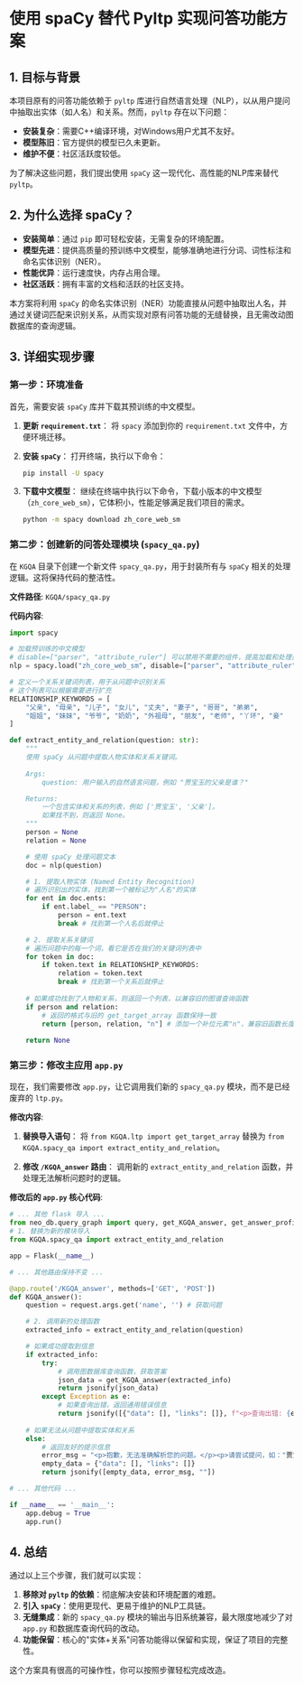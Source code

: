 # 使用 spaCy 替代 Pyltp 实现问答功能方案

## 1. 目标与背景

本项目原有的问答功能依赖于 `pyltp` 库进行自然语言处理（NLP），以从用户提问中抽取出实体（如人名）和关系。然而，`pyltp` 存在以下问题：
- **安装复杂**：需要C++编译环境，对Windows用户尤其不友好。
- **模型陈旧**：官方提供的模型已久未更新。
- **维护不便**：社区活跃度较低。

为了解决这些问题，我们提出使用 `spaCy` 这一现代化、高性能的NLP库来替代 `pyltp`。

## 2. 为什么选择 spaCy？

- **安装简单**：通过 `pip` 即可轻松安装，无需复杂的环境配置。
- **模型先进**：提供高质量的预训练中文模型，能够准确地进行分词、词性标注和命名实体识别（NER）。
- **性能优异**：运行速度快，内存占用合理。
- **社区活跃**：拥有丰富的文档和活跃的社区支持。

本方案将利用 `spaCy` 的命名实体识别（NER）功能直接从问题中抽取出人名，并通过关键词匹配来识别关系，从而实现对原有问答功能的无缝替换，且无需改动图数据库的查询逻辑。

## 3. 详细实现步骤

### 第一步：环境准备

首先，需要安装 `spaCy` 库并下载其预训练的中文模型。

1.  **更新 `requirement.txt`**：
    将 `spacy` 添加到你的 `requirement.txt` 文件中，方便环境迁移。

2.  **安装 `spaCy`**：
    打开终端，执行以下命令：
    ```bash
    pip install -U spacy
    ```

3.  **下载中文模型**：
    继续在终端中执行以下命令，下载小版本的中文模型（`zh_core_web_sm`），它体积小，性能足够满足我们项目的需求。
    ```bash
    python -m spacy download zh_core_web_sm
    ```

### 第二步：创建新的问答处理模块 (`spacy_qa.py`)

在 `KGQA` 目录下创建一个新文件 `spacy_qa.py`，用于封装所有与 `spaCy` 相关的处理逻辑。这将保持代码的整洁性。

**文件路径**: `KGQA/spacy_qa.py`

**代码内容**:
```python
import spacy

# 加载预训练的中文模型
# disable=["parser", "attribute_ruler"] 可以禁用不需要的组件，提高加载和处理速度
nlp = spacy.load("zh_core_web_sm", disable=["parser", "attribute_ruler"])

# 定义一个关系关键词列表，用于从问题中识别关系
# 这个列表可以根据需要进行扩充
RELATIONSHIP_KEYWORDS = [
    "父亲", "母亲", "儿子", "女儿", "丈夫", "妻子", "哥哥", "弟弟", 
    "姐姐", "妹妹", "爷爷", "奶奶", "外祖母", "朋友", "老师", "丫环", "妾"
]

def extract_entity_and_relation(question: str):
    """
    使用 spaCy 从问题中提取人物实体和关系关键词。
    
    Args:
        question: 用户输入的自然语言问题，例如 "贾宝玉的父亲是谁？"

    Returns:
        一个包含实体和关系的列表，例如 ['贾宝玉', '父亲']。
        如果找不到，则返回 None。
    """
    person = None
    relation = None

    # 使用 spaCy 处理问题文本
    doc = nlp(question)

    # 1. 提取人物实体 (Named Entity Recognition)
    # 遍历识别出的实体，找到第一个被标记为"人名"的实体
    for ent in doc.ents:
        if ent.label_ == "PERSON":
            person = ent.text
            break # 找到第一个人名后就停止

    # 2. 提取关系关键词
    # 遍历问题中的每一个词，看它是否在我们的关键词列表中
    for token in doc:
        if token.text in RELATIONSHIP_KEYWORDS:
            relation = token.text
            break # 找到第一个关系后就停止
    
    # 如果成功找到了人物和关系，则返回一个列表，以兼容旧的图谱查询函数
    if person and relation:
        # 返回的格式与旧的 get_target_array 函数保持一致
        return [person, relation, "n"] # 添加一个补位元素"n"，兼容旧函数长度要求
    
    return None

```

### 第三步：修改主应用 `app.py`

现在，我们需要修改 `app.py`，让它调用我们新的 `spacy_qa.py` 模块，而不是已经废弃的 `ltp.py`。

**修改内容**:

1.  **替换导入语句**：
    将 `from KGQA.ltp import get_target_array` 替换为 `from KGQA.spacy_qa import extract_entity_and_relation`。

2.  **修改 `/KGQA_answer` 路由**：
    调用新的 `extract_entity_and_relation` 函数，并处理无法解析问题时的逻辑。

**修改后的 `app.py` 核心代码**:
```python
# ... 其他 flask 导入 ...
from neo_db.query_graph import query, get_KGQA_answer, get_answer_profile
# 1. 替换为新的模块导入
from KGQA.spacy_qa import extract_entity_and_relation

app = Flask(__name__)

# ... 其他路由保持不变 ...

@app.route('/KGQA_answer', methods=['GET', 'POST'])
def KGQA_answer():
    question = request.args.get('name', '') # 获取问题

    # 2. 调用新的处理函数
    extracted_info = extract_entity_and_relation(question)

    # 如果成功提取到信息
    if extracted_info:
        try:
            # 调用图数据库查询函数，获取答案
            json_data = get_KGQA_answer(extracted_info)
            return jsonify(json_data)
        except Exception as e:
            # 如果查询出错，返回通用错误信息
            return jsonify([{"data": [], "links": []}, f"<p>查询出错: {e}</p>", ""])
    
    # 如果无法从问题中提取实体和关系
    else:
        # 返回友好的提示信息
        error_msg = "<p>抱歉，无法准确解析您的问题。</p><p>请尝试提问，如："贾宝玉的父亲是谁？"</p>"
        empty_data = {"data": [], "links": []}
        return jsonify([empty_data, error_msg, ""])

# ... 其他代码 ...

if __name__ == '__main__':
    app.debug = True
    app.run()
```

## 4. 总结

通过以上三个步骤，我们就可以实现：

1.  **移除对 `pyltp` 的依赖**：彻底解决安装和环境配置的难题。
2.  **引入 `spaCy`**：使用更现代、更易于维护的NLP工具链。
3.  **无缝集成**：新的 `spacy_qa.py` 模块的输出与旧系统兼容，最大限度地减少了对 `app.py` 和数据库查询代码的改动。
4.  **功能保留**：核心的"实体+关系"问答功能得以保留和实现，保证了项目的完整性。

这个方案具有很高的可操作性，你可以按照步骤轻松完成改造。 